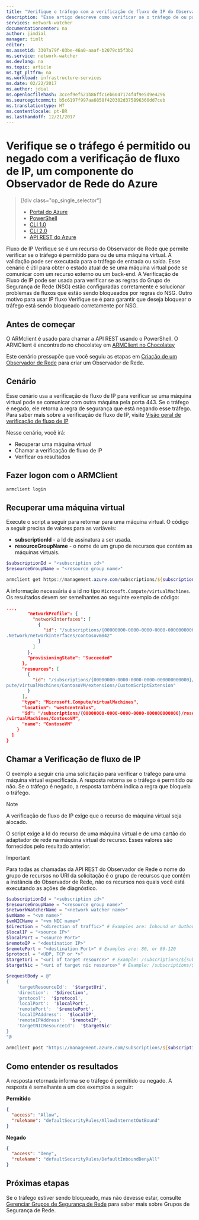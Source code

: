 ```yaml
---
title: "Verifique o tráfego com a verificação de fluxo de IP do Observador de Rede do Azure – REST | Microsoft Docs"
description: "Esse artigo descreve como verificar se o tráfego de ou para uma máquina virtual é permitido ou negado"
services: network-watcher
documentationcenter: na
author: jimdial
manager: timlt
editor: 
ms.assetid: 3307a79f-03be-46a0-aaaf-b2079cb5f3b2
ms.service: network-watcher
ms.devlang: na
ms.topic: article
ms.tgt_pltfrm: na
ms.workload: infrastructure-services
ms.date: 02/22/2017
ms.author: jdial
ms.openlocfilehash: 3ccef9ef521b86ffc1eb6047174f4f9e5d9e4296
ms.sourcegitcommit: b5c6197f997aa6858f420302d375896360dd7ceb
ms.translationtype: HT
ms.contentlocale: pt-BR
ms.lasthandoff: 12/21/2017
---
```

# <a name="check-if-traffic-is-allowed-or-denied-with-ip-flow-verify-a-component-of-azure-network-watcher"></a>Verifique se o tráfego é permitido ou negado com a verificação de fluxo de IP, um componente do Observador de Rede do Azure

> [!div class="op_single_selector"]
> - [Portal do Azure](network-watcher-check-ip-flow-verify-portal.md)
> - [PowerShell](network-watcher-check-ip-flow-verify-powershell.md)
> - [CLI 1.0](network-watcher-check-ip-flow-verify-cli-nodejs.md)
> - [CLI 2.0](network-watcher-check-ip-flow-verify-cli.md)
> - [API REST do Azure](network-watcher-check-ip-flow-verify-rest.md)


Fluxo de IP Verifique se é um recurso do Observador de Rede que permite verificar se o tráfego é permitido para ou de uma máquina virtual. A validação pode ser executada para o tráfego de entrada ou saída. Esse cenário é útil para obter o estado atual de se uma máquina virtual pode se comunicar com um recurso externo ou um back-end. A Verificação de Fluxo de IP pode ser usada para verificar se as regras do Grupo de Segurança de Rede (NSG) estão configuradas corretamente e solucionar problemas de fluxos que estão sendo bloqueados por regras do NSG. Outro motivo para usar IP fluxo Verifique se é para garantir que deseja bloquear o tráfego está sendo bloqueado corretamente por NSG.

## <a name="before-you-begin"></a>Antes de começar

O ARMclient é usado para chamar a API REST usando o PowerShell. O ARMClient é encontrado no chocolatey em [ARMClient no Chocolatey](https://chocolatey.org/packages/ARMClient)

Este cenário pressupõe que você seguiu as etapas em [Criação de um Observador de Rede](network-watcher-create.md) para criar um Observador de Rede.

## <a name="scenario"></a>Cenário

Esse cenário usa a verificação de fluxo de IP para verificar se uma máquina virtual pode se comunicar com outra máquina pela porta 443. Se o tráfego é negado, ele retorna a regra de segurança que está negando esse tráfego. Para saber mais sobre a verificação de fluxo de IP, visite [Visão geral de verificação de fluxo de IP](network-watcher-ip-flow-verify-overview.md)

Nesse cenário, você irá:

* Recuperar uma máquina virtual
* Chamar a verificação de fluxo de IP
* Verificar os resultados

## <a name="log-in-with-armclient"></a>Fazer logon com o ARMClient

```PowerShell
armclient login
```

## <a name="retrieve-a-virtual-machine"></a>Recuperar uma máquina virtual

Execute o script a seguir para retornar para uma máquina virtual. O código a seguir precisa de valores para as variáveis:

* **subscriptionId** - a Id de assinatura a ser usada.
* **resourceGroupName** - o nome de um grupo de recursos que contém as máquinas virtuais.

```powershell
$subscriptionId = "<subscription id>"
$resourceGroupName = "<resource group name>"

armclient get https://management.azure.com/subscriptions/${subscriptionId}/ResourceGroups/${resourceGroupName}/providers/Microsoft.Compute/virtualMachines?api-version=2015-05-01-preview
```

A informação necessária é a id no tipo `Microsoft.Compute/virtualMachines`. Os resultados devem ser semelhantes ao seguinte exemplo de código:

```json
...,
        "networkProfile": {
          "networkInterfaces": [
            {
              "id": "/subscriptions/{00000000-0000-0000-0000-000000000000}/resourceGroups/ContosoExampleRG/providers/Microsoft
.Network/networkInterfaces/contosovm842"
            }
          ]
        },
        "provisioningState": "Succeeded"
      },
      "resources": [
        {
          "id": "/subscriptions/{00000000-0000-0000-0000-000000000000}/resourceGroups/ContosoExampleRG/providers/Microsoft.Com
pute/virtualMachines/ContosoVM/extensions/CustomScriptExtension"
        }
      ],
      "type": "Microsoft.Compute/virtualMachines",
      "location": "westcentralus",
      "id": "/subscriptions/{00000000-0000-0000-0000-000000000000}/resourceGroups/ContosoExampleRG/providers/Microsoft.Compute
/virtualMachines/ContosoVM",
      "name": "ContosoVM"
    }
  ]
}
```

## <a name="call-ip-flow-verify"></a>Chamar a Verificação de fluxo de IP

O exemplo a seguir cria uma solicitação para verificar o tráfego para uma máquina virtual especificada. A resposta retorna se o tráfego é permitido ou não. Se o tráfego é negado, a resposta também indica a regra que bloqueia o tráfego.

> [!NOTE]
> A verificação de fluxo de IP exige que o recurso de máquina virtual seja alocado.

O script exige a Id do recurso de uma máquina virtual e de uma cartão do adaptador de rede na máquina virtual do recurso. Esses valores são fornecidos pelo resultado anterior.

> [!Important]
> Para todas as chamadas da API REST do Observador de Rede o nome do grupo de recursos no URI da solicitação é o grupo de recursos que contém a instância do Observador de Rede, não os recursos nos quais você está executando as ações de diagnóstico.

```powershell
$subscriptionId = "<subscription id>"
$resourceGroupName = "<resource group name>"
$networkWatcherName = "<network watcher name>"
$vmName = "<vm name>"
$vmNICName = "<vm NIC name>"
$direction = "<direction of traffic>" # Examples are: Inbound or Outbound
$localIP = "<source IP>"
$localPort = "<source Port>"
$remoteIP = "<destination IP>"
$remotePort = "<destination Port>" # Examples are: 80, or 80-120
$protocol = "<UDP, TCP or *>"
$targetUri = "<uri of target resource>" # Example: /subscriptions/${subscriptionId}/resourceGroups/${resourceGroupName}/providers/Microsoft.compute/virtualMachine/${vmName}
$targetNic = "<uri of target nic resource>" # Example: /subscriptions/${subscriptionId}/resourceGroups/${resourceGroupName}/providers/Microsoft.Network/networkInterfaces/${vmNICName}

$requestBody = @"
{
    'targetResourceId':  '$targetUri',
    'direction':  '$direction',
    'protocol':  '$protocol',
    'localPort':  '$localPort',
    'remotePort':  '$remotePort',
    'localIPAddress':  '$localIP',
    'remoteIPAddress':  '$remoteIP',
    'targetNICResourceId':  '$targetNic'
}
"@
        
armclient post "https://management.azure.com/subscriptions/${subscriptionId}/ResourceGroups/${resourceGroupName}/providers/Microsoft.Network/networkWatchers/${networkWatcherName}/ipFlowVerify?api-version=2016-12-01" $requestBody -verbose
```

## <a name="understanding-the-results"></a>Como entender os resultados

A resposta retornada informa se o tráfego é permitido ou negado. A resposta é semelhante a um dos exemplos a seguir:

**Permitido**

```json
{
  "access": "Allow",
  "ruleName": "defaultSecurityRules/AllowInternetOutBound"
}
```

**Negado**

```json
{
  "access": "Deny",
  "ruleName": "defaultSecurityRules/DefaultInboundDenyAll"
}
```

## <a name="next-steps"></a>Próximas etapas

Se o tráfego estiver sendo bloqueado, mas não devesse estar, consulte [Gerenciar Grupos de Segurança de Rede](../virtual-network/virtual-network-manage-nsg-arm-portal.md) para saber mais sobre Grupos de Segurança de Rede.












